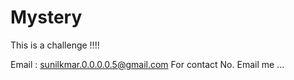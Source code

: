 # Mystery
This is a challenge !!!!

Email : sunilkmar.0.0.0.0.5@gmail.com
For contact No. Email me ...

